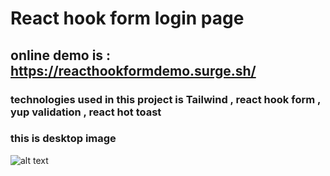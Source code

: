 # React hook form login page
## online demo is : https://reacthookformdemo.surge.sh/
### technologies used in this project is Tailwind , react hook form , yup validation , react hot toast
### this is desktop image 
![alt text](https://github.com/mary9978/react-hook-form/[main]/image.jpg?raw=true)

